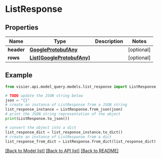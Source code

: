 # ListResponse


## Properties

Name | Type | Description | Notes
------------ | ------------- | ------------- | -------------
**header** | [**GoogleProtobufAny**](GoogleProtobufAny.md) |  | [optional] 
**rows** | [**List[GoogleProtobufAny]**](GoogleProtobufAny.md) |  | [optional] 

## Example

```python
from visier.api.model_query.models.list_response import ListResponse

# TODO update the JSON string below
json = "{}"
# create an instance of ListResponse from a JSON string
list_response_instance = ListResponse.from_json(json)
# print the JSON string representation of the object
print(ListResponse.to_json())

# convert the object into a dict
list_response_dict = list_response_instance.to_dict()
# create an instance of ListResponse from a dict
list_response_from_dict = ListResponse.from_dict(list_response_dict)
```
[[Back to Model list]](../README.md#documentation-for-models) [[Back to API list]](../README.md#documentation-for-api-endpoints) [[Back to README]](../README.md)


